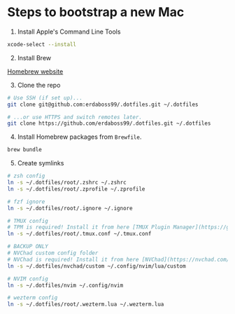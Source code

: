 # Steps to bootstrap a new Mac

1. Install Apple's Command Line Tools

```zsh
xcode-select --install
```

2. Install Brew

[Homebrew website](https://brew.sh/)

3. Clone the repo

```zsh
# Use SSH (if set up)...
git clone git@github.com:erdaboss99/.dotfiles.git ~/.dotfiles
```

```zsh
# ...or use HTTPS and switch remotes later.
git clone https://github.com/erdaboss99/.dotfiles.git ~/.dotfiles
```

4. Install Homebrew packages from `Brewfile`.

```zsh
brew bundle
```

5. Create symlinks

```zsh
# zsh config
ln -s ~/.dotfiles/root/.zshrc ~/.zshrc
ln -s ~/.dotfiles/root/.zprofile ~/.zprofile
```

```zsh
# fzf ignore
ln -s ~/.dotfiles/root/.ignore ~/.ignore
```

```zsh
# TMUX config
# TPM is required! Install it from here [TMUX Plugin Manager](https://github.com/tmux-plugins/tpm)
ln -s ~/.dotfiles/root/.tmux.conf ~/.tmux.conf
```

```zsh
# BACKUP ONLY
# NVChad custom config folder
# NVChad is required! Install it from here [NVChad](https://nvchad.com/docs/quickstart/install)
ln -s ~/.dotfiles/nvchad/custom ~/.config/nvim/lua/custom
```

```zsh
# NVIM config
ln -s ~/.dotfiles/nvim ~/.config/nvim
```

```zsh
# wezterm config
ln -s ~/.dotfiles/root/.wezterm.lua ~/.wezterm.lua
```
